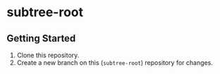 # subtree-root

## Getting Started
1. Clone this repository.
2. Create a new branch on this (`subtree-root`) repository for changes.
